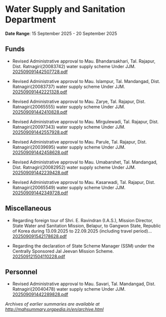 # Water Supply and Sanitation Department

**Date Range**: 15 September 2025 - 20 September 2025


## Funds
- Revised Administrative approval to Mau. Bhandarsakhari, Tal. Rajapur, Dist. Ratnagiri(20083742) water supply scheme Under JJM.\
  [202509091442507728.pdf](https://gr.maharashtra.gov.in/Site/Upload/Government%20Resolutions/English/202509091442507728.pdf)

- Revised Administrative approval to Mau. Islampur, Tal. Mandangad, Dist. Ratnagiri(20083737) water supply scheme Under JJM.\
  [202509091442221328.pdf](https://gr.maharashtra.gov.in/Site/Upload/Government%20Resolutions/English/202509091442221328.pdf)

- Revised Administrative approval to Mau. Zarye, Tal. Rajapur, Dist. Ratnagiri(20065555) water supply scheme Under JJM.\
  [202509091442410828.pdf](https://gr.maharashtra.gov.in/Site/Upload/Government%20Resolutions/English/202509091442410828.pdf)

- Revised Administrative approval to Mau. Mirgulewadi, Tal. Rajapur, Dist. Ratnagiri(20097343) water supply scheme Under JJM.\
  [202509091442557928.pdf](https://gr.maharashtra.gov.in/Site/Upload/Government%20Resolutions/English/202509091442557928.pdf)

- Revised Administrative approval to Mau. Parule, Tal. Rajapur, Dist. Ratnagiri(20039695) water supply scheme Under JJM.\
  [202509091442458628.pdf](https://gr.maharashtra.gov.in/Site/Upload/Government%20Resolutions/English/202509091442458628.pdf)

- Revised Administrative approval to Mau. Umabarshet, Tal. Mandangad, Dist. Ratnagiri(20082952) water supply scheme Under JJM.\
  [202509091442239428.pdf](https://gr.maharashtra.gov.in/Site/Upload/Government%20Resolutions/English/202509091442239428.pdf)

- Revised Administrative approval to Mau. Kasarwadi, Tal. Rajapur, Dist. Ratnagiri(20065549) water supply scheme Under JJM.\
  [202509091442349728.pdf](https://gr.maharashtra.gov.in/Site/Upload/Government%20Resolutions/English/202509091442349728.pdf)

## Miscellaneous
- Regarding  foreign tour of  Shri. E. Ravindran (I.A.S.), Mission Director, State Water and Sanitation Mission, Belapur, to Gangwon State, Republic of Korea during 13.09.2025  to 22.09.2025  (including travel period)...\
  [202509091542178628.pdf](https://gr.maharashtra.gov.in/Site/Upload/Government%20Resolutions/English/202509091542178628.pdf)

- Regarding the declaration of State Scheme Manager (SSM) under the Centrally Sponsored Jal Jeevan Mission Scheme.\
  [202509121504110228.pdf](https://gr.maharashtra.gov.in/Site/Upload/Government%20Resolutions/English/202509121504110228.pdf)

## Personnel
- Revised Administrative approval to Mau. Savari, Tal. Mandangad, Dist. Ratnagiri(20040478) water supply scheme Under JJM.\
  [202509091442289828.pdf](https://gr.maharashtra.gov.in/Site/Upload/Government%20Resolutions/English/202509091442289828.pdf)


*Archives of earlier summaries are available at http://mahsummary.orgpedia.in/en/archive.html*